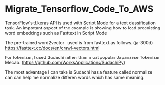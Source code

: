 # Migrate_Tensorflow_Code_To_AWS
TensorFlow's tf.keras API is used with Script Mode for a text classification task. An important aspect of the example is showing how to load preexisting word embeddings such as Fasttext in Script Mode

The pre-trained word2vector I used is from fasttext.as follows. (ja-300d)
https://fasttext.cc/docs/en/crawl-vectors.html

For tokenizer, I used Sudachi rather than most popular Japansese Tokenizer Mecab. (https://github.com/WorksApplications/SudachiPy)

The most advantage I can take is Sudachi has a feature called normalize can can help me normalize differen words which has same meaning.
